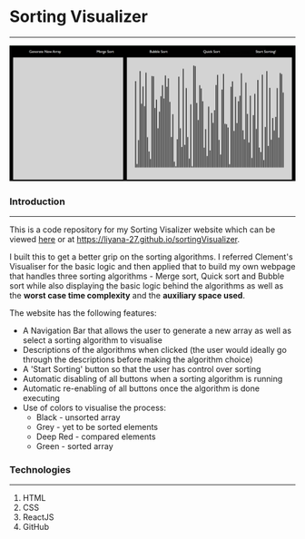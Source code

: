# Sorting Visualizer

---

![Screenshot of the webpage](/assets/sortingvis.png "SortingVisualizer SS")

### Introduction

---

This is a code repository for my Sorting Visalizer website which can be viewed [here](https://liyana-27.github.io/sortingVisualizer) or at <https://liyana-27.github.io/sortingVisualizer>.

I built this to get a better grip on the sorting algorithms. I referred Clement's Visualiser for the basic logic and then applied that to build my own webpage that handles three sorting algorithms - Merge sort, Quick sort and Bubble sort while also displaying the basic logic behind the algorithms as well as the **worst case time complexity** and the **auxiliary space used**.

The website has the following features:

- A Navigation Bar that allows the user to generate a new array as well as select a sorting algorithm to visualise
- Descriptions of the algorithms when clicked (the user would ideally go through the descriptions before making the algorithm choice)
- A 'Start Sorting' button so that the user has control over sorting
- Automatic disabling of all buttons when a sorting algorithm is running
- Automatic re-enabling of all buttons once the algorithm is done executing
- Use of colors to visualise the process:
  - Black - unsorted array
  - Grey - yet to be sorted elements
  - Deep Red - compared elements
  - Green - sorted array

### Technologies

---

1. HTML
2. CSS
3. ReactJS
4. GitHub
